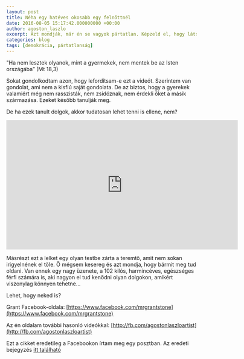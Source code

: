 ```yaml
---
layout: post
title: Néha egy hatéves okosabb egy felnőttnél
date: 2016-08-05 15:17:42.000000000 +00:00
author: agoston_laszlo
excerpt: Azt mondják, már én se vagyok pártatlan. Képzeld el, hogy látsz két kisfiút, akik közül a nagyobbik leköpi és bántalmazza a kisebbet. Nyilván odamész és helyreteszed a nagyobbikat, igaz?
categories: blog
tags: [demokrácia, pártatlanság]
---
```



"Ha nem lesztek olyanok, mint a gyermekek, nem mentek be az Isten országába” (Mt 18,3)

Sokat gondolkodtam azon, hogy lefordítsam-e ezt a videót. Szerintem van gondolat, ami nem a kisfiú saját gondolata. De az biztos, hogy a gyerekek valamiért még nem rasszisták, nem zsidóznak, nem érdekli őket a másik származása. Ezeket később tanulják meg.

De ha ezek tanult dolgok, akkor tudatosan lehet tenni is ellene, nem?

<div class="fb-post" data-href="https://www.facebook.com/agostonlaszloartist/videos/887316128039153/"></div>

<div class="video-container"><iframe src="https://www.facebook.com/plugins/video.php?href=https%3A%2F%2Fwww.facebook.com%2Fagostonlaszloartist%2Fvideos%2F887316128039153%2F&width=613&show_text=false&appId=854596604641677&height=343" width="613" height="343" style="border:none;overflow:hidden" scrolling="no" frameborder="0" allowTransparency="true"></iframe></div>

Másrészt ezt a lelket egy olyan testbe zárta a teremtő, amit nem sokan irigyelnének el tőle. Ő mégsem kesereg és azt mondja, hogy bármit meg tud oldani. Van ennek egy nagy üzenete, a 102 kilós, harmincéves, egészséges férfi számára is, aki nagyon el tud kenődni olyan dolgokon, amikért viszonylag könnyen tehetne...

Lehet, hogy neked is?

Grant Facebook-oldala: [https://www.facebook.com/mrgrantstone](https://www.facebook.com/mrgrantstone)

Az én oldalam további hasonló videókkal: [http://fb.com/agostonlaszloartist](http://fb.com/agostonlaszloartist)

Ezt a cikket eredetileg a Facebookon írtam meg egy posztban. Az eredeti bejegyzés [itt található](https://facebook.com/agostonlaszloartist/photos/a.524823634288406.1073741831.447410712029699/947268432043922/?type=3&theater)

